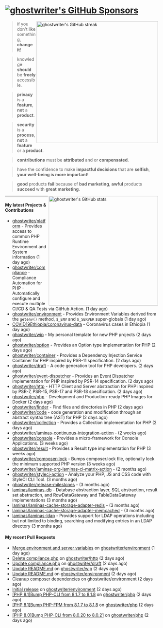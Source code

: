 # [![ghostwriter's GitHub Sponsors](https://img.shields.io/github/sponsors/ghostwriter?label=GitHub+Sponsors&style=flat-square&logo=GitHub%20Sponsors)](https://github.com/sponsors/ghostwriter)

<img alt="ghostwriter's GitHub streak" width="400px" align="right" src="https://github-readme-streak-stats.herokuapp.com/?cache_seconds=1800&user=ghostwriter">

> if you don't like something, **change it**!

> knowledge **should** be **freely** accessible.

> **privacy** is a **feature**, **not** a **product**.

> **security** is a **process**, **not** a **feature** or a **product**.

> **contributions** must be **attributed** and or **compensated**.

> have the confidence to make **impactful decisions** that are **selfish**, **your well-being is more important**!

> **good** products **fail** because of **bad marketing**, **awful** products **succeed** with **great marketing**.

<img alt="ghostwriter's GitHub stats" width="360px" align="right" src="https://github-readme-stats.vercel.app/api?cache_seconds=1800&username=ghostwriter&show_icons=true&count_private=true&hide_title=true&hide_rank=true&icon_color=333">

---

#### My latest Projects & Contributions

- [ghostwriter/platform](https://github.com/ghostwriter/platform) - Provides access to common PHP Runtime Environment and System information (1 day ago)
- [ghostwriter/compliance](https://github.com/ghostwriter/compliance) - Compliance Automation for PHP - Automatically configure and execute multiple CI/CD &amp; QA Tests via GitHub Action. (1 day ago)
- [ghostwriter/environment](https://github.com/ghostwriter/environment) - Provides Environment Variables derived from the `getenv()` method, `$_ENV` and `$_SERVER` super-globals (1 day ago)
- [COVID19Ethiopia/coronavirus-data](https://github.com/COVID19Ethiopia/coronavirus-data) - Coronavirus cases in Ethiopia (1 day ago)
- [ghostwriter/wip](https://github.com/ghostwriter/wip) - My personal template for new PHP projects (2 days ago)
- [ghostwriter/option](https://github.com/ghostwriter/option) - Provides an Option type implementation for PHP (2 days ago)
- [ghostwriter/container](https://github.com/ghostwriter/container) - Provides a Dependency Injection Service Container for PHP inspired by PSR-11 specification. (2 days ago)
- [ghostwriter/draft](https://github.com/ghostwriter/draft) - A code generation tool for PHP developers. (2 days ago)
- [ghostwriter/event-dispatcher](https://github.com/ghostwriter/event-dispatcher) - Provides an Event Dispatcher implementation for PHP inspired by PSR-14 specification. (2 days ago)
- [ghostwriter/http](https://github.com/ghostwriter/http) - HTTP Client and Server abstraction for PHP inspired by PSR-7, PSR-15, PSR-17 and PSR-18 specification. (2 days ago)
- [ghostwriter/php](https://github.com/ghostwriter/php) - Development and Production-ready PHP Images for Docker (2 days ago)
- [ghostwriter/finder](https://github.com/ghostwriter/finder) - Find files and directories in PHP (2 days ago)
- [ghostwriter/code](https://github.com/ghostwriter/code) - code generation and modification through an abstract syntax tree (AST) for PHP (2 days ago)
- [ghostwriter/collection](https://github.com/ghostwriter/collection) - Provides a Collection implementation for PHP (2 days ago)
- [ghostwriter/laminas-continuous-integration-action](https://github.com/ghostwriter/laminas-continuous-integration-action) -  (2 weeks ago)
- [ghostwriter/console](https://github.com/ghostwriter/console) - Provides a micro-framework for Console Applications. (3 weeks ago)
- [ghostwriter/result](https://github.com/ghostwriter/result) - Provides a Result type implementation for PHP (3 weeks ago)
- [ghostwriter/composer-lock](https://github.com/ghostwriter/composer-lock) - Bumps composer.lock file, optionally lock the minimum supported PHP version (3 weeks ago)
- [ghostwriter/laminas-org-laminas-ci-matrix-action](https://github.com/ghostwriter/laminas-org-laminas-ci-matrix-action) -  (2 months ago)
- [ghostwriter/styleci-action](https://github.com/ghostwriter/styleci-action) - Analyze your PHP, JS and CSS code with StyleCI CLI Tool. (3 months ago)
- [ghostwriter/release-milestones](https://github.com/ghostwriter/release-milestones) -  (3 months ago)
- [laminas/laminas-db](https://github.com/laminas/laminas-db) - Database abstraction layer, SQL abstraction, result set abstraction, and RowDataGateway and TableDataGateway implementations (3 months ago)
- [laminas/laminas-cache-storage-adapter-redis](https://github.com/laminas/laminas-cache-storage-adapter-redis) -  (3 months ago)
- [laminas/laminas-cache-storage-adapter-memcached](https://github.com/laminas/laminas-cache-storage-adapter-memcached) -  (3 months ago)
- [laminas/laminas-ldap](https://github.com/laminas/laminas-ldap) - Provides support for LDAP operations including but not limited to binding, searching and modifying entries in an LDAP directory (3 months ago)

#### My recent Pull Requests

- [Merge environment and server variables](https://github.com/ghostwriter/environment/pull/4) on [ghostwriter/environment](https://github.com/ghostwriter/environment) (1 day ago)
- [Delete compliance.php](https://github.com/ghostwriter/http/pull/3) on [ghostwriter/http](https://github.com/ghostwriter/http) (2 days ago)
- [Update compliance.php](https://github.com/ghostwriter/draft/pull/3) on [ghostwriter/draft](https://github.com/ghostwriter/draft) (2 days ago)
- [Update README.md](https://github.com/ghostwriter/wip/pull/12) on [ghostwriter/wip](https://github.com/ghostwriter/wip) (2 days ago)
- [Update README.md](https://github.com/ghostwriter/environment/pull/3) on [ghostwriter/environment](https://github.com/ghostwriter/environment) (2 days ago)
- [Cleanup composer dependencies](https://github.com/ghostwriter/environment/pull/2) on [ghostwriter/environment](https://github.com/ghostwriter/environment) (2 days ago)
- [Initial release](https://github.com/ghostwriter/environment/pull/1) on [ghostwriter/environment](https://github.com/ghostwriter/environment) (2 days ago)
- [[PHP 8.1]Bump PHP-CLI from 8.1.7 to 8.1.8](https://github.com/ghostwriter/php/pull/89) on [ghostwriter/php](https://github.com/ghostwriter/php) (2 days ago)
- [[PHP 8.1]Bump PHP-FPM from 8.1.7 to 8.1.8](https://github.com/ghostwriter/php/pull/88) on [ghostwriter/php](https://github.com/ghostwriter/php) (2 days ago)
- [[PHP 8.0]Bump PHP-CLI from 8.0.20 to 8.0.21](https://github.com/ghostwriter/php/pull/87) on [ghostwriter/php](https://github.com/ghostwriter/php) (2 days ago)

